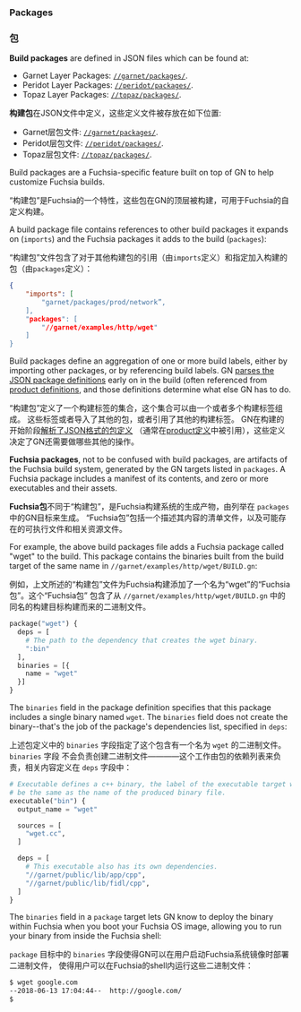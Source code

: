 ### Packages

### 包

**Build packages** are defined in JSON files which can be found at:

* Garnet Layer Packages: [`//garnet/packages/`][garnet-packages-source].
* Peridot Layer Packages: [`//peridot/packages/`][peridot-packages-source].
* Topaz Layer Packages: [`//topaz/packages/`][topaz-packages-source].

**构建包**在JSON文件中定义，这些定义文件被存放在如下位置:

* Garnet层包文件: [`//garnet/packages/`][garnet-packages-source].
* Peridot层包文件: [`//peridot/packages/`][peridot-packages-source].
* Topaz层包文件: [`//topaz/packages/`][topaz-packages-source].


Build packages are a Fuchsia-specific feature built on top of GN to help
customize Fuchsia builds.

“构建包”是Fuchsia的一个特性，这些包在GN的顶层被构建，可用于Fuchsia的自定义构建。

A build package file contains references to other build packages it expands
on (`imports`) and the Fuchsia packages it adds to the build (`packages`):

“构建包”文件包含了对于其他构建包的引用（由`imports`定义）和指定加入构建的包（由`packages`定义）：

```json
{
    "imports": [
        "garnet/packages/prod/network”,
    ],
    "packages": [
        "//garnet/examples/http/wget"
    ]
}
```

Build packages define an aggregation of one or more build labels, either by
importing other packages, or by referencing build labels. GN [parses the JSON
package definitions][preprocess-build-packages-py] early on in the build
(often referenced from [product definitions][products], and those definitions
determine what else GN has to do.

“构建包”定义了一个构建标签的集合，这个集合可以由一个或者多个构建标签组成。
这些标签或者导入了其他的包，或者引用了其他的构建标签。
GN在构建的开始阶段[解析了JSON格式的包定义][preprocess-build-packages-py]
（通常在[product定义][products]中被引用），这些定义决定了GN还需要做哪些其他的操作。

**Fuchsia packages**, not to be confused with build packages, are artifacts
of the Fuchsia build system, generated by the GN targets listed in `packages`.
A Fuchsia package includes a manifest of its contents, and zero or more
executables and their assets.

**Fuchsia包**不同于“构建包”，是Fuchsia构建系统的生成产物，由列举在 `packages` 中的GN目标来生成。
“Fuchsia包”包括一个描述其内容的清单文件，以及可能存在的可执行文件和相关资源文件。

For example, the above build packages file adds a Fuchsia package called
"wget" to the build. This package contains the binaries built
from the build target of the same name in `//garnet/examples/http/wget/BUILD.gn`:

例如，上文所述的“构建包”文件为Fuchsia构建添加了一个名为“wget”的“Fuchsia包”。这个“Fuchsia包”
包含了从 `//garnet/examples/http/wget/BUILD.gn` 中的同名的构建目标构建而来的二进制文件。

```py
package("wget") {
  deps = [
    # The path to the dependency that creates the wget binary.
    ":bin"
  ],
  binaries = [{
    name = "wget"
  }]
}
```

The `binaries` field in the package definition specifies that this package
includes a single binary named `wget`. The `binaries` field does not create
the binary--that's the job of the package's dependencies list, specified in
`deps`:

上述包定义中的 `binaries` 字段指定了这个包含有一个名为 `wget` 的二进制文件。 `binaries` 字段
不会负责创建二进制文件————这个工作由包的依赖列表来负责，相关内容定义在 `deps` 字段中：

```py
# Executable defines a c++ binary, the label of the executable target will
# be the same as the name of the produced binary file.
executable("bin") {
  output_name = "wget"

  sources = [
    "wget.cc",
  ]

  deps = [
    # This executable also has its own dependencies.
    "//garnet/public/lib/app/cpp",
    "//garnet/public/lib/fidl/cpp",
  ]
}
```

The `binaries` field in a `package` target lets GN know to deploy the
binary within Fuchsia when you boot your Fuchsia OS image, allowing you
to run your binary from inside the Fuchsia shell:

`package` 目标中的 `binaries` 字段使得GN可以在用户启动Fuchsia系统镜像时部署二进制文件，
使得用户可以在Fuchsia的shell内运行这些二进制文件：

```bash
$ wget google.com
--2018-06-13 17:04:44--  http://google.com/
$
```

[garnet-packages-source]: https://fuchsia.googlesource.com/garnet/+/master/packages/
[peridot-packages-source]: https://fuchsia.googlesource.com/peridot/+/master/packages/
[topaz-packages-source]: https://fuchsia.googlesource.com/topaz/+/master/packages/
[preprocess-build-packages-py]: https://fuchsia.googlesource.com/build/+/master/gn/prepreprocess_build_packages.py
[products]: products.md
